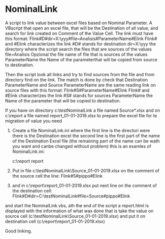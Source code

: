 # NominalLink
A script to link value between excel files based on Nominal Parameter.
A VBscript that open an excel file, that will be the Destination of all value, and search for link created on Comment of the Value Cell.
The link must have this format:
  Flink#D#dir=X:\yyy#file=Analisis#ParameterName#Elink
  Flink# and #Elink     characterizes the link
  #D#                   stands for destination
  dir=X:\yyy            the directory where the script search the files that are sources of the values
  file=Analisis         Opzional the file name of file that is sources of the values
  ParameterName         the Name of the parameterthat will be copied from source to destination.
  
Then the script look all links and try to find sources from the file and from directory find on the link.
The match is done by check that Destination ParameterName and Source ParameterName are the same reading link on source files with     this format:
  Flink#S#ParameterName#Elink
  Flink# and #Elink     characterizes the link
  #S#                   stands for sources
  ParameterName         the Name of the parameter that will be copied to destination.
  
If you have on directory c:\testNominalLink a file named Source*.xlsx and on c:\report a file named report_01-01-2019.xlsx
to prepare the excel file for te migration of value you need 

1) Create a file NominalLink.ini where the first line is the directori were there is the Destination excel
   the second line is the first part of the name of the Destination Excel file (the remaining part of the name can be wath you want and canbe changed without problem)
   this is an examles of NominalLink.ini:
   
   c:\report
   report
   
2)  Put in file c:\testNominalLink\Source_01-01-2019.xlsx on the comment of the source cell the line:
  Flink#S#pippo#Elink
  
3) and in c:\report\report_01-01-2019.xlsx put next line on the comment of the destination cell:
  Flink#D#dir=C:\testNominalLink#file=Source#pippo#Elink
  
 and start the NominalLink.vbs, ath the end of the script a report.html is displayed with the information of what was done
 that is take the value on source cell (c:\testNominalLink\Source_01-01-2019.xlsx) and put it on destination cell (c:\report\report_01-01-2019.xlsx)
 
 Good linking.
 
  

